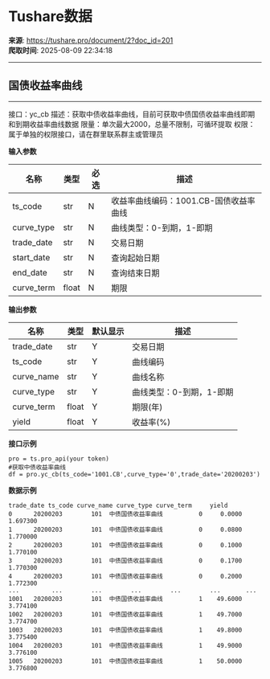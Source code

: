 # Tushare数据

**来源**: https://tushare.pro/document/2?doc_id=201  
**爬取时间**: 2025-08-09 22:34:18

---

## 国债收益率曲线

---

接口：yc\_cb
描述：获取中债收益率曲线，目前可获取中债国债收益率曲线即期和到期收益率曲线数据
限量：单次最大2000，总量不限制，可循环提取
权限：属于单独的权限接口，请在群里联系群主或管理员

**输入参数**

| 名称 | 类型 | 必选 | 描述 |
| --- | --- | --- | --- |
| ts\_code | str | N | 收益率曲线编码：1001.CB-国债收益率曲线 |
| curve\_type | str | N | 曲线类型：0-到期，1-即期 |
| trade\_date | str | N | 交易日期 |
| start\_date | str | N | 查询起始日期 |
| end\_date | str | N | 查询结束日期 |
| curve\_term | float | N | 期限 |

**输出参数**

| 名称 | 类型 | 默认显示 | 描述 |
| --- | --- | --- | --- |
| trade\_date | str | Y | 交易日期 |
| ts\_code | str | Y | 曲线编码 |
| curve\_name | str | Y | 曲线名称 |
| curve\_type | str | Y | 曲线类型：0-到期，1-即期 |
| curve\_term | float | Y | 期限(年) |
| yield | float | Y | 收益率(%) |

**接口示例**

```
pro = ts.pro_api(your token)
#获取中债收益率曲线
df = pro.yc_cb(ts_code='1001.CB',curve_type='0',trade_date='20200203')
```

**数据示例**

```
trade_date ts_code curve_name curve_type curve_term     yield
0      20200203        101  中债国债收益率曲线          0     0.0000  1.697300
1      20200203        101  中债国债收益率曲线          0     0.0800  1.770000
2      20200203        101  中债国债收益率曲线          0     0.1000  1.770100
3      20200203        101  中债国债收益率曲线          0     0.1700  1.770300
4      20200203        101  中债国债收益率曲线          0     0.2000  1.772300
...         ...        ...        ...        ...        ...       ...
1001   20200203        101  中债国债收益率曲线          1    49.6000  3.774100
1002   20200203        101  中债国债收益率曲线          1    49.7000  3.774700
1003   20200203        101  中债国债收益率曲线          1    49.8000  3.775400
1004   20200203        101  中债国债收益率曲线          1    49.9000  3.776100
1005   20200203        101  中债国债收益率曲线          1    50.0000  3.776800
```
